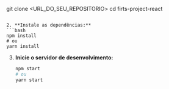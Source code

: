    git clone <URL_DO_SEU_REPOSITORIO>
   cd firts-project-react
   ```

2. **Instale as dependências:**
   ```bash
   npm install
   # ou
   yarn install
   ```

3. **Inicie o servidor de desenvolvimento:**
   ```bash
   npm start
   # ou
   yarn start
   